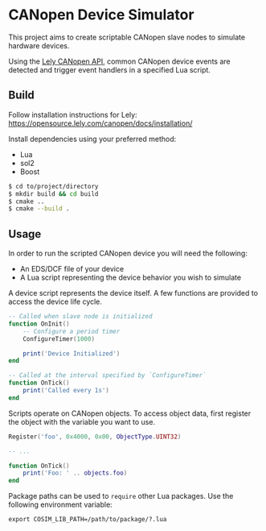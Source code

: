 # CANopen Device Simulator

This project aims to create scriptable CANopen slave nodes to simulate hardware devices.

Using the [Lely CANopen API](https://opensource.lely.com/canopen/), common CANopen device events are detected and trigger event handlers in a specified Lua script.

Build
-----

Follow installation instructions for Lely: https://opensource.lely.com/canopen/docs/installation/

Install dependencies using your preferred method:

* Lua
* sol2
* Boost

```bash
$ cd to/project/directory
$ mkdir build && cd build
$ cmake ..
$ cmake --build .
```


Usage
-----

In order to run the scripted CANopen device you will need the following:

* An EDS/DCF file of your device
* A Lua script representing the device behavior you wish to simulate

A device script represents the device itself. A few functions are provided to access the device life cycle.

```lua
-- Called when slave node is initialized
function OnInit()
    -- Configure a period timer
    ConfigureTimer(1000)

    print('Device Initialized')
end

-- Called at the interval specified by `ConfigureTimer`
function OnTick()
    print('Called every 1s')
end
```

Scripts operate on CANopen objects. To access object data, first register the object with the variable you want to use.

```lua
Register('foo', 0x4000, 0x00, ObjectType.UINT32)

-- ...

function OnTick()
    print('Foo: ' .. objects.foo)
end
```

Package paths can be used to `require` other Lua packages. Use the following environment variable:

```
export COSIM_LIB_PATH=/path/to/package/?.lua
```
